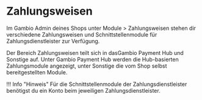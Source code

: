 # Zahlungsweisen 

Im Gambio Admin deines Shops unter Module \> Zahlungsweisen stehen dir verschiedene Zahlungsweisen und Schnittstellenmodule für Zahlungsdienstleister zur Verfügung.

Der Bereich Zahlungsweisen teilt sich in dasGambio Payment Hub und Sonstige auf. Unter Gambio Payment Hub werden die Hub-basierten Zahlungsmodule angezeigt, unter Sonstige die vom Shop selbst bereitgestellten Module.

!!! Info "Hinweis"
	 Für die Schnittstellenmodule der Zahlungsdienstleister benötigst du ein Konto beim jeweiligen Zahlungsdienstleister.

  

  




